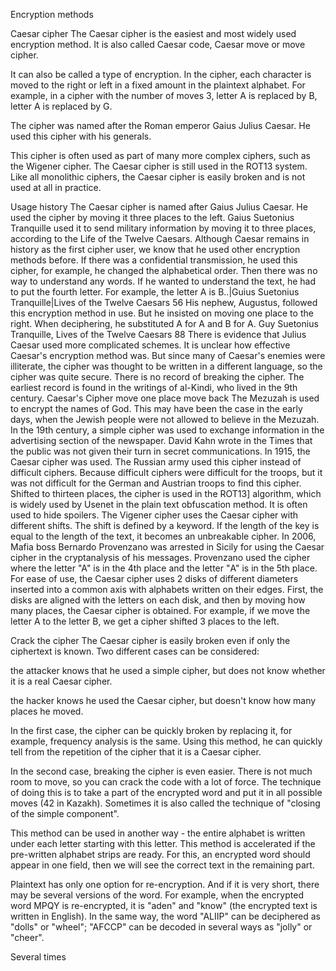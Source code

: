 Encryption methods

 

Caesar cipher
The Caesar cipher is the easiest and most widely used encryption method. It is also called Caesar code, Caesar move or move cipher.

It can also be called a type of encryption. In the cipher, each character is moved to the right or left in a fixed amount in the plaintext alphabet. For example, in a cipher with the number of moves 3, letter A is replaced by B, letter A is replaced by G.

The cipher was named after the Roman emperor Gaius Julius Caesar. He used this cipher with his generals.

This cipher is often used as part of many more complex ciphers, such as the Wigener cipher. The Caesar cipher is still used in the ROT13 system. Like all monolithic ciphers, the Caesar cipher is easily broken and is not used at all in practice.

Usage history
The Caesar cipher is named after Gaius Julius Caesar. He used the cipher by moving it three places to the left.
Gaius Suetonius Tranquille used it to send military information by moving it to three places, according to the Life of the Twelve Caesars. Although Caesar remains in history as the first cipher user, we know that he used other encryption methods before. If there was a confidential transmission, he used this cipher, for example, he changed the alphabetical order. Then there was no way to understand any words. If he wanted to understand the text, he had to put the fourth letter. For example, the letter A is B..|Guius Suetonius Tranquille|Lives of the Twelve Caesars 56
His nephew, Augustus, followed this encryption method in use. But he insisted on moving one place to the right. When deciphering, he substituted A for A and B for A. Guy Suetonius Tranquille, Lives of the Twelve Caesars 88
There is evidence that Julius Caesar used more complicated schemes.
It is unclear how effective Caesar's encryption method was. But since many of Caesar's enemies were illiterate, the cipher was thought to be written in a different language, so the cipher was quite secure. There is no record of breaking the cipher. The earliest record is found in the writings of al-Kindi, who lived in the 9th century. Caesar's Cipher move one place move back The Mezuzah is used to encrypt the names of God. This may have been the case in the early days, when the Jewish people were not allowed to believe in the Mezuzah. In the 19th century, a simple cipher was used to exchange information in the advertising section of the newspaper. David Kahn wrote in the Times that the public was not given their turn in secret communications. In 1915, the Caesar cipher was used. The Russian army used this cipher instead of difficult ciphers. Because difficult ciphers were difficult for the troops, but it was not difficult for the German and Austrian troops to find this cipher.
Shifted to thirteen places, the cipher is used in the ROT13] algorithm, which is widely used by Usenet in the plain text obfuscation method. It is often used to hide spoilers. The Vigener cipher uses the Caesar cipher with different shifts. The shift is defined by a keyword. If the length of the key is equal to the length of the text, it becomes an unbreakable cipher. In 2006, Mafia boss Bernardo Provenzano was arrested in Sicily for using the Caesar cipher in the cryptanalysis of his messages. Provenzano used the cipher where the letter "A" is in the 4th place and the letter "А" is in the 5th place.
For ease of use, the Caesar cipher uses 2 disks of different diameters inserted into a common axis with alphabets written on their edges. First, the disks are aligned with the letters on each disk, and then by moving how many places, the Caesar cipher is obtained. For example, if we move the letter A to the letter B, we get a cipher shifted 3 places to the left.

Crack the cipher
The Caesar cipher is easily broken even if only the ciphertext is known. Two different cases can be considered:

the attacker knows that he used a simple cipher, but does not know whether it is a real Caesar cipher.

the hacker knows he used the Caesar cipher, but doesn't know how many places he moved.

In the first case, the cipher can be quickly broken by replacing it, for example, frequency analysis is the same. Using this method, he can quickly tell from the repetition of the cipher that it is a Caesar cipher.

In the second case, breaking the cipher is even easier. There is not much room to move, so you can crack the code with a lot of force. The technique of doing this is to take a part of the encrypted word and put it in all possible moves (42 in Kazakh). Sometimes it is also called the technique of "closing of the simple component".

This method can be used in another way - the entire alphabet is written under each letter starting with this letter. This method is accelerated if the pre-written alphabet strips are ready. For this, an encrypted word should appear in one field, then we will see the correct text in the remaining part.

Plaintext has only one option for re-encryption. And if it is very short, there may be several versions of the word. For example, when the encrypted word MPQY is re-encrypted, it is "aden" and "know" (the encrypted text is written in English). In the same way, the word "ALIIP" can be deciphered as "dolls" or "wheel"; "AFCCP" can be decoded in several ways as "jolly" or "cheer".

Several times
